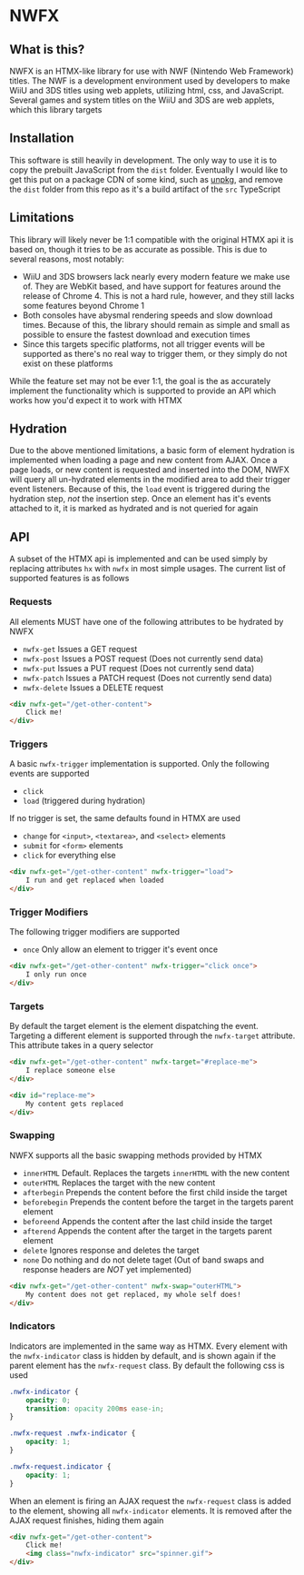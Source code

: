# NWFX

## What is this?
NWFX is an HTMX-like library for use with NWF (Nintendo Web Framework) titles. The NWF is a development environment used by developers to make WiiU and 3DS titles using web applets, utilizing html, css, and JavaScript. Several games and system titles on the WiiU and 3DS are web applets, which this library targets

## Installation
This software is still heavily in development. The only way to use it is to copy the prebuilt JavaScript from the `dist` folder. Eventually I would like to get this put on a package CDN of some kind, such as [unpkg](https://unpkg.com), and remove the `dist` folder from this repo as it's a build artifact of the `src` TypeScript

## Limitations
This library will likely never be 1:1 compatible with the original HTMX api it is based on, though it tries to be as accurate as possible. This is due to several reasons, most notably:

- WiiU and 3DS browsers lack nearly every modern feature we make use of. They are WebKit based, and have support for features around the release of Chrome 4. This is not a hard rule, however, and they still lacks some features beyond Chrome 1
- Both consoles have abysmal rendering speeds and slow download times. Because of this, the library should remain as simple and small as possible to ensure the fastest download and execution times
- Since this targets specific platforms, not all trigger events will be supported as there's no real way to trigger them, or they simply do not exist on these platforms

While the feature set may not be ever 1:1, the goal is the as accurately implement the functionality which is supported to provide an API which works how you'd expect it to work with HTMX

## Hydration
Due to the above mentioned limitations, a basic form of element hydration is implemented when loading a page and new content from AJAX. Once a page loads, or new content is requested and inserted into the DOM, NWFX will query all un-hydrated elements in the modified area to add their trigger event listeners. Because of this, the `load` event is triggered during the hydration step, *not* the insertion step. Once an element has it's events attached to it, it is marked as hydrated and is not queried for again

## API
A subset of the HTMX api is implemented and can be used simply by replacing attributes `hx` with `nwfx` in most simple usages. The current list of supported features is as follows

### Requests
All elements MUST have one of the following attributes to be hydrated by NWFX

- `nwfx-get` Issues a GET request
- `nwfx-post` Issues a POST request (Does not currently send data)
- `nwfx-put` Issues a PUT request (Does not currently send data)
- `nwfx-patch` Issues a PATCH request (Does not currently send data)
- `nwfx-delete` Issues a DELETE request

```html
<div nwfx-get="/get-other-content">
	Click me!
</div>
```

### Triggers
A basic `nwfx-trigger` implementation is supported. Only the following events are supported

- `click`
- `load` (triggered during hydration)

If no trigger is set, the same defaults found in HTMX are used

- `change` for `<input>`, `<textarea>`, and `<select>` elements
- `submit` for `<form>` elements
- `click` for everything else

```html
<div nwfx-get="/get-other-content" nwfx-trigger="load">
	I run and get replaced when loaded
</div>
```

### Trigger Modifiers
The following trigger modifiers are supported

- `once` Only allow an element to trigger it's event once

```html
<div nwfx-get="/get-other-content" nwfx-trigger="click once">
	I only run once
</div>
```

### Targets
By default the target element is the element dispatching the event. Targeting a different element is supported through the `nwfx-target` attribute. This attribute takes in a query selector

```html
<div nwfx-get="/get-other-content" nwfx-target="#replace-me">
	I replace someone else
</div>

<div id="replace-me">
	My content gets replaced
</div>
```

### Swapping
NWFX supports all the basic swapping methods provided by HTMX

- `innerHTML` Default. Replaces the targets `innerHTML` with the new content
- `outerHTML` Replaces the target with the new content
- `afterbegin` Prepends the content before the first child inside the target
- `beforebegin` Prepends the content before the target in the targets parent element
- `beforeend` Appends the content after the last child inside the target
- `afterend` Appends the content after the target in the targets parent element
- `delete` Ignores response and deletes the target
- `none` Do nothing and do not delete taget (Out of band swaps and response headers are *NOT* yet implemented)

```html
<div nwfx-get="/get-other-content" nwfx-swap="outerHTML">
	My content does not get replaced, my whole self does!
</div>
```

### Indicators
Indicators are implemented in the same way as HTMX. Every element with the `nwfx-indicator` class is hidden by default, and is shown again if the parent element has the `nwfx-request` class. By default the following css is used

```css
.nwfx-indicator {
	opacity: 0;
	transition: opacity 200ms ease-in;
}

.nwfx-request .nwfx-indicator {
	opacity: 1;
}

.nwfx-request.indicator {
	opacity: 1;
}
```

When an element is firing an AJAX request the `nwfx-request` class is added to the element, showing all `nwfx-indicator` elements. It is removed after the AJAX request finishes, hiding them again

```html
<div nwfx-get="/get-other-content">
	Click me!
	<img class="nwfx-indicator" src="spinner.gif">
</div>
```